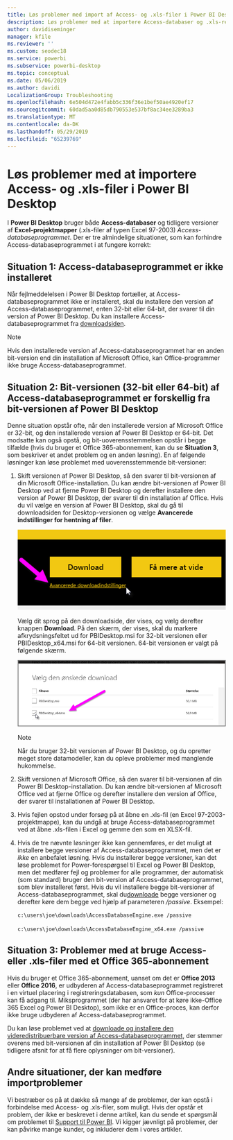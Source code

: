 ```yaml
---
title: Løs problemer med import af Access- og .xls-filer i Power BI Desktop
description: Løs problemer med at importere Access-databaser og .xls-regneark til Power BI Desktop og Power Query
author: davidiseminger
manager: kfile
ms.reviewer: ''
ms.custom: seodec18
ms.service: powerbi
ms.subservice: powerbi-desktop
ms.topic: conceptual
ms.date: 05/06/2019
ms.author: davidi
LocalizationGroup: Troubleshooting
ms.openlocfilehash: 6e504d472e4fabb5c336f36e1bef50ae4920ef17
ms.sourcegitcommit: 60dad5aa0d85db790553e537bf8ac34ee3289ba3
ms.translationtype: MT
ms.contentlocale: da-DK
ms.lasthandoff: 05/29/2019
ms.locfileid: "65239769"
---
```

# <a name="resolve-issues-importing-access-and-xls-files-in-power-bi-desktop"></a>Løs problemer med at importere Access- og .xls-filer i Power BI Desktop
I **Power BI Desktop** bruger både **Access-databaser** og tidligere versioner af **Excel-projektmapper** (.xls-filer af typen Excel 97-2003) *Access-databaseprogrammet*. Der er tre almindelige situationer, som kan forhindre Access-databaseprogrammet i at fungere korrekt:

## <a name="situation-1-no-access-database-engine-installed"></a>Situation 1: Access-databaseprogrammet er ikke installeret
Når fejlmeddelelsen i Power BI Desktop fortæller, at Access-databaseprogrammet ikke er installeret, skal du installere den version af Access-databaseprogrammet, enten 32-bit eller 64-bit, der svarer til din version af Power BI Desktop. Du kan installere Access-databaseprogrammet fra [downloadsiden](http://www.microsoft.com/download/details.aspx?id=13255).

>[!NOTE]
>Hvis den installerede version af Access-databaseprogrammet har en anden bit-version end din installation af Microsoft Office, kan Office-programmer ikke bruge Access-databaseprogrammet.

## <a name="situation-2-the-access-database-engine-bit-version-32-bit-or-64-bit-is-different-from-your-power-bi-desktop-bit-version"></a>Situation 2: Bit-versionen (32-bit eller 64-bit) af Access-databaseprogrammet er forskellig fra bit-versionen af Power BI Desktop
Denne situation opstår ofte, når den installerede version af Microsoft Office er 32-bit, og den installerede version af Power BI Desktop er 64-bit. Det modsatte kan også opstå, og bit-uoverensstemmelsen opstår i begge tilfælde (hvis du bruger et Office 365-abonnement, kan du se **Situation 3**, som beskriver et andet problem og en anden løsning). En af følgende løsninger kan løse problemet med uoverensstemmende bit-versioner:

1. Skift versionen af Power BI Desktop, så den svarer til bit-versionen af din Microsoft Office-installation. Du kan ændre bit-versionen af Power BI Desktop ved at fjerne Power BI Desktop og derefter installere den version af Power BI Desktop, der svarer til din installation af Office. Hvis du vil vælge en version af Power BI Desktop, skal du gå til downloadsiden for Desktop-versionen og vælge **Avancerede indstillinger for hentning af filer**.
   
   ![](media/desktop-access-database-errors/desktop-access-errors-1.png)
   
   Vælg dit sprog på den downloadside, der vises, og vælg derefter knappen **Download**. På den skærm, der vises, skal du markere afkrydsningsfeltet ud for PBIDesktop.msi for 32-bit versionen eller PBIDesktop_x64.msi for 64-bit versionen. 64-bit versionen er valgt på følgende skærm.
   
   ![](media/desktop-access-database-errors/desktop-access-errors-2.png)
   
   >[!NOTE]
   >Når du bruger 32-bit versionen af Power BI Desktop, og du opretter meget store datamodeller, kan du opleve problemer med manglende hukommelse.
2. Skift versionen af Microsoft Office, så den svarer til bit-versionen af din Power BI Desktop-installation. Du kan ændre bit-versionen af Microsoft Office ved at fjerne Office og derefter installere den version af Office, der svarer til installationen af Power BI Desktop.
3. Hvis fejlen opstod under forsøg på at åbne en .xls-fil (en Excel 97-2003-projektmappe), kan du undgå at bruge Access-databaseprogrammet ved at åbne .xls-filen i Excel og gemme den som en XLSX-fil.
4. Hvis de tre nævnte løsninger ikke kan gennemføres, er det muligt at installere begge versioner af Access-databaseprogrammet, men det er *ikke* en anbefalet løsning. Hvis du installerer begge versioner, kan det løse problemet for Power-forespørgsel til Excel og Power BI Desktop, men det medfører fejl og problemer for alle programmer, der automatisk (som standard) bruger den bit-version af Access-databaseprogrammet, som blev installeret først. Hvis du vil installere begge bit-versioner af Access-databaseprogrammet, skal du[downloade](http://www.microsoft.com/download/details.aspx?id=13255) begge versioner og derefter køre dem begge ved hjælp af parameteren */passive*. Eksempel:
   
       c:\users\joe\downloads\AccessDatabaseEngine.exe /passive
   
       c:\users\joe\downloads\AccessDatabaseEngine_x64.exe /passive

## <a name="situation-3-trouble-using-access-or-xls-files-with-an-office-365-subscription"></a>Situation 3: Problemer med at bruge Access- eller .xls-filer med et Office 365-abonnement
Hvis du bruger et Office 365-abonnement, uanset om det er **Office 2013** eller **Office 2016**, er udbyderen af Access-databaseprogrammet registreret i en virtuel placering i registreringsdatabasen, som *kun* Office-processer kan få adgang til. Miksprogrammet (der har ansvaret for at køre ikke-Office 365 Excel og Power BI Desktop), som ikke er en Office-proces, kan derfor ikke bruge udbyderen af Access-databaseprogrammet.

Du kan løse problemet ved at [downloade og installere den videredistribuerbare version af Access-databaseprogrammet](http://www.microsoft.com/download/details.aspx?id=13255), der stemmer overens med bit-versionen af din installation af Power BI Desktop (se tidligere afsnit for at få flere oplysninger om bit-versioner).

## <a name="other-situations-that-cause-import-issues"></a>Andre situationer, der kan medføre importproblemer
Vi bestræber os på at dække så mange af de problemer, der kan opstå i forbindelse med Access- og .xls-filer, som muligt. Hvis der opstår et problem, der ikke er beskrevet i denne artikel, kan du sende et spørgsmål om problemet til [Support til Power BI](https://powerbi.microsoft.com/support/). Vi kigger jævnligt på problemer, der kan påvirke mange kunder, og inkluderer dem i vores artikler.

